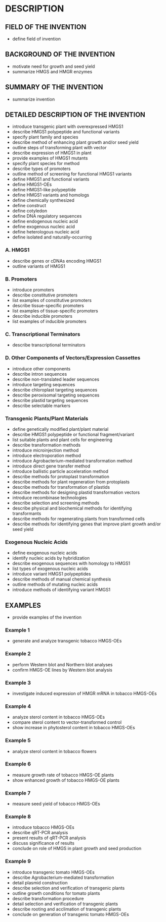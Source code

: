 # DESCRIPTION

## FIELD OF THE INVENTION

- define field of invention

## BACKGROUND OF THE INVENTION

- motivate need for growth and seed yield
- summarize HMGS and HMGR enzymes

## SUMMARY OF THE INVENTION

- summarize invention

## DETAILED DESCRIPTION OF THE INVENTION

- introduce transgenic plant with overexpressed HMGS1
- describe HMGS1 polypeptide and functional variants
- specify plant family and species
- describe method of enhancing plant growth and/or seed yield
- outline steps of transforming plant with vector
- describe expression of HMGS1 in plant
- provide examples of HMGS1 mutants
- specify plant species for method
- describe types of promoters
- outline method of screening for functional HMGS1 variants
- define HMGS1 and functional variants
- define HMGS1-OEs
- define HMGS1-like polypeptide
- define HMGS1 variants and homologs
- define chemically synthesized
- define construct
- define cotyledon
- define DNA regulatory sequences
- define endogenous nucleic acid
- define exogenous nucleic acid
- define heterologous nucleic acid
- define isolated and naturally-occurring

### A. HMGS1

- describe genes or cDNAs encoding HMGS1
- outline variants of HMGS1

### B. Promoters

- introduce promoters
- describe constitutive promoters
- list examples of constitutive promoters
- describe tissue-specific promoters
- list examples of tissue-specific promoters
- describe inducible promoters
- list examples of inducible promoters

### C. Transcriptional Terminators

- describe transcriptional terminators

### D. Other Components of Vectors/Expression Cassettes

- introduce other components
- describe intron sequences
- describe non-translated leader sequences
- introduce targeting sequences
- describe chloroplast targeting sequences
- describe peroxisomal targeting sequences
- describe plastid targeting sequences
- describe selectable markers

### Transgenic Plants/Plant Materials

- define genetically modified plant/plant material
- describe HMGS1 polypeptide or functional fragment/variant
- list suitable plants and plant cells for engineering
- describe transformation methods
- introduce microinjection method
- introduce electroporation method
- introduce Agrobacterium-mediated transformation method
- introduce direct gene transfer method
- introduce ballistic particle acceleration method
- describe methods for protoplast transformation
- describe methods for plant regeneration from protoplasts
- describe methods for transformation of plastids
- describe methods for designing plastid transformation vectors
- introduce recombinase technologies
- describe selection and screening methods
- describe physical and biochemical methods for identifying transformants
- describe methods for regenerating plants from transformed cells
- describe methods for identifying genes that improve plant growth and/or seed yield

### Exogenous Nucleic Acids

- define exogenous nucleic acids
- identify nucleic acids by hybridization
- describe exogenous sequences with homology to HMGS1
- list types of exogenous nucleic acids
- introduce variant HMGS1 polypeptides
- describe methods of manual chemical synthesis
- outline methods of mutating nucleic acids
- introduce methods of identifying variant HMGS1

## EXAMPLES

- provide examples of the invention

### Example 1

- generate and analyze transgenic tobacco HMGS-OEs

### Example 2

- perform Western blot and Northern blot analyses
- confirm HMGS-OE lines by Western blot analysis

### Example 3

- investigate induced expression of HMGR mRNA in tobacco HMGS-OEs

### Example 4

- analyze sterol content in tobacco HMGS-OEs
- compare sterol content to vector-transformed control
- show increase in phytosterol content in tobacco HMGS-OEs

### Example 5

- analyze sterol content in tobacco flowers

### Example 6

- measure growth rate of tobacco HMGS-OE plants
- show enhanced growth of tobacco HMGS-OE plants

### Example 7

- measure seed yield of tobacco HMGS-OEs

### Example 8

- introduce tobacco HMGS-OEs
- describe qRT-PCR analysis
- present results of qRT-PCR analysis
- discuss significance of results
- conclude on role of HMGS in plant growth and seed production

### Example 9

- introduce transgenic tomato HMGS-OEs
- describe Agrobacterium-mediated transformation
- detail plasmid construction
- describe selection and verification of transgenic plants
- outline growth conditions for tomato plants
- describe transformation procedure
- detail selection and verification of transgenic plants
- describe rooting and acclimation of transgenic plants
- conclude on generation of transgenic tomato HMGS-OEs

